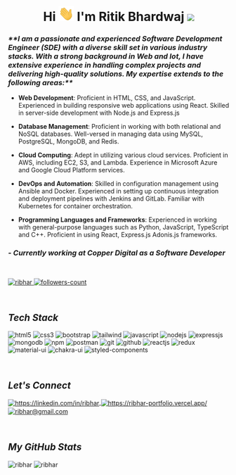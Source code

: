 <!----------------------------------- Heading Section ------------------------------------>
<h1 align="center">
    Hi
    <img src="https://raw.githubusercontent.com/ABSphreak/ABSphreak/master/gifs/Hi.gif" width="35">
    I'm Ritik Bhardwaj
    <img src="https://camo.githubusercontent.com/d3359cb00ab0b5ed8f2e1fe3fceb4fbaf3b614340f8c0db99c17b9f50b351770/68747470733a2f2f656d6f6a69732e736c61636b6d6f6a69732e636f6d2f656d6f6a69732f696d616765732f313533313834393433302f343234362f626c6f622d73756e676c61737365732e6769663f31353331383439343330" width="35">
</h1>



<!----------------------------------- About Section ------------------------------------>

<h3>
    <i>**I am a passionate and experienced Software Development Engineer (SDE) with a diverse skill set in various industry stacks. With a strong background in Web and Iot, I have extensive experience in handling complex projects and delivering high-quality solutions. My expertise extends to the following areas:**</i>
</h3>

- **Web Development**: Proficient in HTML, CSS, and JavaScript. Experienced in building responsive web applications using React. Skilled in server-side development with Node.js and Express.js

- **Database Management**: Proficient in working with both relational and NoSQL databases. Well-versed in managing data using MySQL, PostgreSQL, MongoDB, and Redis.

- **Cloud Computing**: Adept in utilizing various cloud services. Proficient in AWS, including EC2, S3, and Lambda. Experience in Microsoft Azure and Google Cloud Platform services.
  
- **DevOps and Automation**: Skilled in configuration management using Ansible and Docker. Experienced in setting up continuous integration and deployment pipelines with Jenkins and GitLab. Familiar with Kubernetes for container orchestration.

- **Programming Languages and Frameworks**: Experienced in working with general-purpose languages such as Python, JavaScript, TypeScript and C++. Proficient in using React, Express.js Adonis.js frameworks.


<h3>
    <i>- Currently working at Copper Digital as a Software Developer</i>
</h3>
<br>



<!----------------------------------- Profile View Section ------------------------------------>

<p align="left">
    <a href="https://github.com/ribhar">
        <img src="https://komarev.com/ghpvc/?username=ribhar&label=Profile%20views&color=0e75b6&style=flat" alt="ribhar" />
    </a>
    <a href="https://github.com/ribhar?tab=followers">
        <img src="https://img.shields.io/github/followers/ribhar?label=Followers&style=social" alt="followers-count">
    </a>
</p>
<br>



<!----------------------------------- Tech Stack Section ------------------------------------>

<h2><i>Tech Stack</i></h2>

<p>
    <img src="https://img.shields.io/badge/HTML5-E34F26?style=for-the-badge&logo=html5&logoColor=white" alt="html5" />
    <img src="https://img.shields.io/badge/CSS3-1572B6?style=for-the-badge&logo=css3&logoColor=white" alt="css3" />
    <img src="https://img.shields.io/badge/Bootstrap-563D7C?style=for-the-badge&logo=bootstrap&logoColor=white" alt="bootstrap" />
    <img src="https://img.shields.io/badge/Tailwind_CSS-38B2AC?style=for-the-badge&logo=tailwind-css&logoColor=white" alt="tailwind" />
    <img src="https://img.shields.io/badge/JavaScript-323330?style=for-the-badge&logo=javascript&logoColor=F7DF1E" alt="javascript" />
    <img src="https://img.shields.io/badge/Node.js-339933?style=for-the-badge&logo=nodedotjs&logoColor=white" alt="nodejs" />
    <img src="https://img.shields.io/badge/Express.js-000000?style=for-the-badge&logo=express&logoColor=white" alt="expressjs" />
    <img src="https://img.shields.io/badge/MongoDB-4EA94B?style=for-the-badge&logo=mongodb&logoColor=white" alt="mongodb" />
    <img src="https://img.shields.io/badge/npm-CB3837?style=for-the-badge&logo=npm&logoColor=white" alt="npm" />
    <img src="https://img.shields.io/badge/Postman-FF6C37?style=for-the-badge&logo=Postman&logoColor=white" alt="postman" />
    <img src="https://img.shields.io/badge/Git-f44d27?style=for-the-badge&logo=git&logoColor=white" alt="git" />
    <img src="https://img.shields.io/badge/GitHub-100000?style=for-the-badge&logo=github&logoColor=white" alt="github" />
    <img src="https://img.shields.io/badge/React-20232A?style=for-the-badge&logo=react&logoColor=61DAFB" alt="reactjs" />
    <img src="https://img.shields.io/badge/Redux-593D88?style=for-the-badge&logo=redux&logoColor=white" alt="redux" />
    <img src="https://img.shields.io/badge/Material%20UI-007FFF?style=for-the-badge&logo=mui&logoColor=white" alt="material-ui" />
    <img src="https://img.shields.io/badge/Chakra%20UI-3bc7bd?style=for-the-badge&logo=chakraui&logoColor=white" alt="chakra-ui" />
    <img src="https://img.shields.io/badge/styled--components-DB7093?style=for-the-badge&logo=styled-components&logoColor=white" alt="styled-components" />
</p>
<br>


<!----------------------------------- Social Media Links Section ------------------------------------>

<h2><i>Let's Connect</i></h2>


<p align="left">
    <a href="https://linkedin.com/in/ribhar">
        <img align="center" src="https://img.shields.io/badge/LinkedIn-0077B5?style=for-the-badge&logo=linkedin&logoColor=white" alt="https://linkedin.com/in/ribhar" />
    </a>
    <a href="https://ribhar-portfolio.vercel.app/">
        <img align="center" src="https://img.shields.io/badge/Portfolio-18A303?style=for-the-badge&logo=ionic&logoColor=white" alt="https://ribhar-portfolio.vercel.app/" />
    </a>
    <a title="ribhar@gmail.com" href="mailto:ribhar@gmail.com">
        <img align="center" src="https://img.shields.io/badge/Gmail-D14836?style=for-the-badge&logo=gmail&logoColor=white" alt="ribhar@gmail.com" />
    </a>
</p>
<br>



<!----------------------------------- GitHub Stats Section ------------------------------------>

<h2><i>My GitHub Stats</i></h2>

<p>
    <img align="center" src="https://github-readme-stats.vercel.app/api?username=ribhar&show_icons=true&include_all_commits=true&count_private=true&hide=issues,contribs&border_radius=0&locale=en&theme=dark" alt="ribhar" height="139" />
    <img align="center" src="https://github-readme-stats.vercel.app/api/top-langs/?username=ribhar&layout=compact&exclude_repo=Lybrate-Website-Clone-Version-2.0,Lybrate-Website-Clone,Adidas-Clone&hide=Shell&border_radius=0&theme=dark" alt="ribhar" height="139" />
</p>
<br>



<!----------------------------------- Top Repository Section ------------------------------------>
